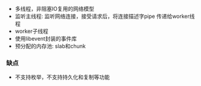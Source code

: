 * 多线程，非阻塞IO复用的网络模型
* 监听主线程: 监听网络连接，接受请求后，将连接描述字pipe 传递给worker线程
* worker子线程
* 使用libevent封装的事件库
* 预分配的内存池: slab和chunk

### 缺点
* 不支持枚举，不支持持久化和复制等功能